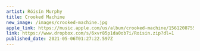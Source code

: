```yaml
---
artist: Róisín Murphy
title: Crooked Machine
new_image: /images/crooked-machine.jpg
apple_link: https://music.apple.com/us/album/crooked-machine/1561208755
link: https://www.dropbox.com/s/6xvr85p1da0ob7i/Roisin.zip?dl=1
published_date: 2021-05-06T01:27:22.597Z
---
```

